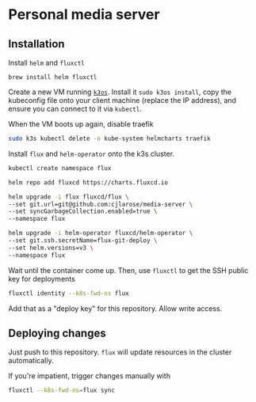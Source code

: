 # Personal media server

## Installation

Install `helm` and `fluxctl`

```
brew install helm fluxctl
```

Create a new VM running [`k3os`][k3os]. Install it `sudo k3os install`, copy the kubeconfig file onto your client machine (replace the IP address), and ensure you can connect to it via `kubectl`.

[k3os]: https://github.com/rancher/k3os

When the VM boots up again, disable traefik

```sh
sudo k3s kubectl delete -n kube-system helmcharts traefik
```

Install `flux` and `helm-operator` onto the k3s cluster.

```sh
kubectl create namespace flux

helm repo add fluxcd https://charts.fluxcd.io

helm upgrade -i flux fluxcd/flux \
--set git.url=git@github.com:cjlarose/media-server \
--set syncGarbageCollection.enabled=true \
--namespace flux

helm upgrade -i helm-operator fluxcd/helm-operator \
--set git.ssh.secretName=flux-git-deploy \
--set helm.versions=v3 \
--namespace flux
```

Wait until the container come up. Then, use `fluxctl` to get the SSH public key for deployments

```sh
fluxctl identity --k8s-fwd-ns flux
```

Add that as a "deploy key" for this repository. Allow write access.

## Deploying changes

Just push to this repository. `flux` will update resources in the cluster automatically.

If you're impatient, trigger changes manually with

```sh
fluxctl --k8s-fwd-ns=flux sync
```
